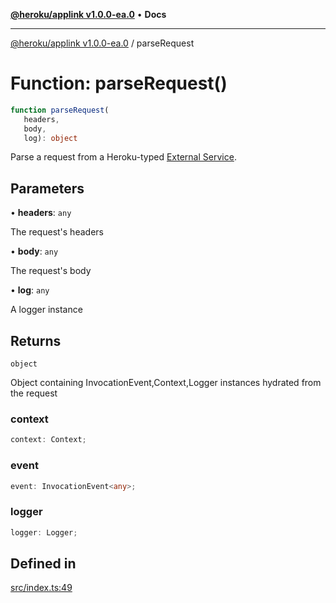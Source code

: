 [**@heroku/applink v1.0.0-ea.0**](../README.md) • **Docs**

***

[@heroku/applink v1.0.0-ea.0](../README.md) / parseRequest

# Function: parseRequest()

```ts
function parseRequest(
   headers, 
   body, 
   log): object
```

Parse a request from a Heroku-typed [External Service](https://help.salesforce.com/s/articleView?id=sf.external_services.htm&type=5).

## Parameters

• **headers**: `any`

The request's headers

• **body**: `any`

The request's body

• **log**: `any`

A logger instance

## Returns

`object`

Object containing InvocationEvent,Context,Logger instances hydrated from the request

### context

```ts
context: Context;
```

### event

```ts
event: InvocationEvent<any>;
```

### logger

```ts
logger: Logger;
```

## Defined in

[src/index.ts:49](https://github.com/heroku/heroku-applink-nodejs/blob/87c92510086d403ff167f2c2ca165bec2e25023f/src/index.ts#L49)

